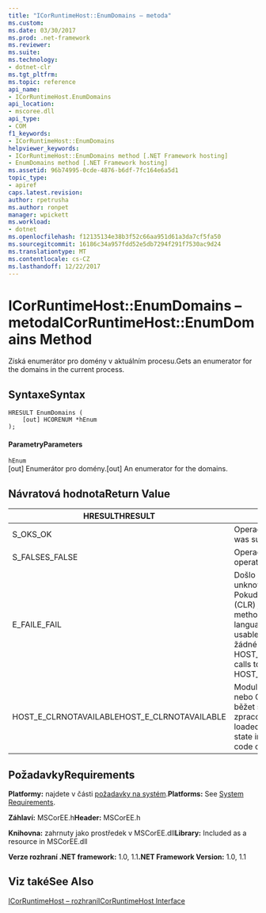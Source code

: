 ```yaml
---
title: "ICorRuntimeHost::EnumDomains – metoda"
ms.custom: 
ms.date: 03/30/2017
ms.prod: .net-framework
ms.reviewer: 
ms.suite: 
ms.technology:
- dotnet-clr
ms.tgt_pltfrm: 
ms.topic: reference
api_name:
- ICorRuntimeHost.EnumDomains
api_location:
- mscoree.dll
api_type:
- COM
f1_keywords:
- ICorRuntimeHost::EnumDomains
helpviewer_keywords:
- ICorRuntimeHost::EnumDomains method [.NET Framework hosting]
- EnumDomains method [.NET Framework hosting]
ms.assetid: 96b74995-0cde-4876-b6df-7fc164e6a5d1
topic_type:
- apiref
caps.latest.revision: 
author: rpetrusha
ms.author: ronpet
manager: wpickett
ms.workload:
- dotnet
ms.openlocfilehash: f12135134e38b3f52c66aa951d61a3da7cf5fa50
ms.sourcegitcommit: 16186c34a957fdd52e5db7294f291f7530ac9d24
ms.translationtype: MT
ms.contentlocale: cs-CZ
ms.lasthandoff: 12/22/2017
---
```

# <a name="icorruntimehostenumdomains-method"></a><span data-ttu-id="10ced-102">ICorRuntimeHost::EnumDomains – metoda</span><span class="sxs-lookup"><span data-stu-id="10ced-102">ICorRuntimeHost::EnumDomains Method</span></span>
<span data-ttu-id="10ced-103">Získá enumerátor pro domény v aktuálním procesu.</span><span class="sxs-lookup"><span data-stu-id="10ced-103">Gets an enumerator for the domains in the current process.</span></span>  
  
## <a name="syntax"></a><span data-ttu-id="10ced-104">Syntaxe</span><span class="sxs-lookup"><span data-stu-id="10ced-104">Syntax</span></span>  
  
```  
HRESULT EnumDomains (  
    [out] HCORENUM *hEnum  
);  
```  
  
#### <a name="parameters"></a><span data-ttu-id="10ced-105">Parametry</span><span class="sxs-lookup"><span data-stu-id="10ced-105">Parameters</span></span>  
 `hEnum`  
 <span data-ttu-id="10ced-106">[out] Enumerátor pro domény.</span><span class="sxs-lookup"><span data-stu-id="10ced-106">[out] An enumerator for the domains.</span></span>  
  
## <a name="return-value"></a><span data-ttu-id="10ced-107">Návratová hodnota</span><span class="sxs-lookup"><span data-stu-id="10ced-107">Return Value</span></span>  
  
|<span data-ttu-id="10ced-108">HRESULT</span><span class="sxs-lookup"><span data-stu-id="10ced-108">HRESULT</span></span>|<span data-ttu-id="10ced-109">Popis</span><span class="sxs-lookup"><span data-stu-id="10ced-109">Description</span></span>|  
|-------------|-----------------|  
|<span data-ttu-id="10ced-110">S_OK</span><span class="sxs-lookup"><span data-stu-id="10ced-110">S_OK</span></span>|<span data-ttu-id="10ced-111">Operace byla úspěšná.</span><span class="sxs-lookup"><span data-stu-id="10ced-111">The operation was successful.</span></span>|  
|<span data-ttu-id="10ced-112">S_FALSE</span><span class="sxs-lookup"><span data-stu-id="10ced-112">S_FALSE</span></span>|<span data-ttu-id="10ced-113">Operaci se nepodařilo dokončit.</span><span class="sxs-lookup"><span data-stu-id="10ced-113">The operation failed to complete.</span></span>|  
|<span data-ttu-id="10ced-114">E_FAIL</span><span class="sxs-lookup"><span data-stu-id="10ced-114">E_FAIL</span></span>|<span data-ttu-id="10ced-115">Došlo k neznámé, závažnou chybu.</span><span class="sxs-lookup"><span data-stu-id="10ced-115">An unknown, catastrophic failure occurred.</span></span> <span data-ttu-id="10ced-116">Pokud metoda vrátí E_FAIL, modul CLR (CLR) již není použitelné v procesu.</span><span class="sxs-lookup"><span data-stu-id="10ced-116">If a method returns E_FAIL, the common language runtime (CLR) is no longer usable in the process.</span></span> <span data-ttu-id="10ced-117">Následující volání žádné hostování rozhraní API vrací HOST_E_CLRNOTAVAILABLE.</span><span class="sxs-lookup"><span data-stu-id="10ced-117">Subsequent calls to any hosting APIs return HOST_E_CLRNOTAVAILABLE.</span></span>|  
|<span data-ttu-id="10ced-118">HOST_E_CLRNOTAVAILABLE</span><span class="sxs-lookup"><span data-stu-id="10ced-118">HOST_E_CLRNOTAVAILABLE</span></span>|<span data-ttu-id="10ced-119">Modul CLR nebyla načtena do procesu nebo CLR je ve stavu, ve kterém nemůže běžet spravovaného kódu nebo úspěšně zpracovat volání.</span><span class="sxs-lookup"><span data-stu-id="10ced-119">The CLR has not been loaded into a process, or the CLR is in a state in which it cannot run managed code or process the call successfully.</span></span>|  
  
## <a name="requirements"></a><span data-ttu-id="10ced-120">Požadavky</span><span class="sxs-lookup"><span data-stu-id="10ced-120">Requirements</span></span>  
 <span data-ttu-id="10ced-121">**Platformy:** najdete v části [požadavky na systém](../../../../docs/framework/get-started/system-requirements.md).</span><span class="sxs-lookup"><span data-stu-id="10ced-121">**Platforms:** See [System Requirements](../../../../docs/framework/get-started/system-requirements.md).</span></span>  
  
 <span data-ttu-id="10ced-122">**Záhlaví:** MSCorEE.h</span><span class="sxs-lookup"><span data-stu-id="10ced-122">**Header:** MSCorEE.h</span></span>  
  
 <span data-ttu-id="10ced-123">**Knihovna:** zahrnuty jako prostředek v MSCorEE.dll</span><span class="sxs-lookup"><span data-stu-id="10ced-123">**Library:** Included as a resource in MSCorEE.dll</span></span>  
  
 <span data-ttu-id="10ced-124">**Verze rozhraní .NET framework:** 1.0, 1.1</span><span class="sxs-lookup"><span data-stu-id="10ced-124">**.NET Framework Version:** 1.0, 1.1</span></span>  
  
## <a name="see-also"></a><span data-ttu-id="10ced-125">Viz také</span><span class="sxs-lookup"><span data-stu-id="10ced-125">See Also</span></span>  
 [<span data-ttu-id="10ced-126">ICorRuntimeHost – rozhraní</span><span class="sxs-lookup"><span data-stu-id="10ced-126">ICorRuntimeHost Interface</span></span>](../../../../docs/framework/unmanaged-api/hosting/icorruntimehost-interface.md)
